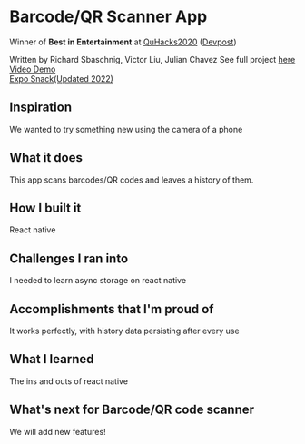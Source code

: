 # Barcode/QR Scanner App
Winner of **Best in Entertainment** at [QuHacks2020](https://quhacks.tech/) ([Devpost](https://quhacks2020.devpost.com/))  
  
Written by Richard Sbaschnig, Victor Liu, Julian Chavez
See full project [here](https://devpost.com/software/barcode-qr-code-scanner)  
[Video Demo](https://youtu.be/fGIddomfrzs)  
[Expo Snack(Updated 2022)](https://snack.expo.dev/@liuvictor/6c22f0)  

## Inspiration
We wanted to try something new using the camera of a phone
## What it does
This app scans barcodes/QR codes and leaves a history of them.
## How I built it
React native
## Challenges I ran into
I needed to learn async storage on react native
## Accomplishments that I'm proud of
It works perfectly, with history data persisting after every use
## What I learned
The ins and outs of react native
## What's next for Barcode/QR code scanner
We will add new features!
